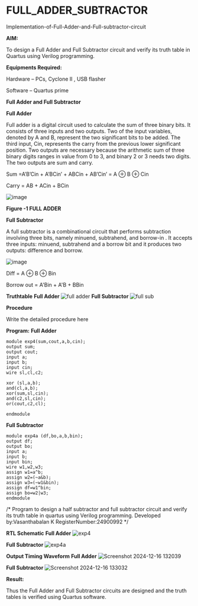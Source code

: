 # FULL_ADDER_SUBTRACTOR

Implementation-of-Full-Adder-and-Full-subtractor-circuit

**AIM:**

To design a Full Adder and Full Subtractor circuit and verify its truth table in Quartus using Verilog programming.

**Equipments Required:**

Hardware – PCs, Cyclone II , USB flasher

Software – Quartus prime

**Full Adder and Full Subtractor**

**Full Adder**

Full adder is a digital circuit used to calculate the sum of three binary bits. It consists of three inputs and two outputs. Two of the input variables, denoted by A and B, represent the two significant bits to be added. The third input, Cin, represents the carry from the previous lower significant position. Two outputs are necessary because the arithmetic sum of three binary digits ranges in value from 0 to 3, and binary 2 or 3 needs two digits. The two outputs are sum and carry.

Sum =A’B’Cin + A’BCin’ + ABCin + AB’Cin’ = A ⊕ B ⊕ Cin 

Carry = AB + ACin + BCin

![image](https://github.com/naavaneetha/FULL_ADDER_SUBTRACTOR/assets/154305477/0f30ba51-5ffb-4198-845f-18e054f675e7)

**Figure -1 FULL ADDER**

**Full Subtractor**

A full subtractor is a combinational circuit that performs subtraction involving three bits, namely minuend, subtrahend, and borrow-in . It accepts three inputs: minuend, subtrahend and a borrow bit and it produces two outputs: difference and borrow.

![image](https://github.com/naavaneetha/FULL_ADDER_SUBTRACTOR/assets/154305477/02b24f51-ab51-4304-9ad6-7b81ffc1ead5)

Diff = A ⊕ B ⊕ Bin 

Borrow out = A'Bin + A'B + BBin

**Truthtable**
**Full Adder**
![full adder](https://github.com/user-attachments/assets/4ef4e26c-4520-43cf-8626-320b85d6f10c)
**Full Subtractor**
![full sub](https://github.com/user-attachments/assets/17ab9a1d-3fdb-47ce-b433-fed4d765ed9d)

**Procedure**

Write the detailed procedure here

**Program:**
**Full Adder**
```
module exp4(sum,cout,a,b,cin);
output sum;
output cout;
input a;
input b;
input cin;
wire sl,cl,c2;

xor (sl,a,b);
and(cl,a,b);
xor(sum,sl,cin);
and(c2,sl,cin);
or(cout,c2,cl);

endmodule
```
**Full Subtractor**
```
module exp4a (df,bo,a,b,bin);
output df;
output bo;
input a;
input b;
input bin;
wire w1,w2,w3;
assign w1=a^b;
assign w2=(~a&b);
assign w3=(~w1&bin);
assign df=w1^bin;
assign bo=w2|w3;
endmodule
```

/* Program to design a half subtractor and full subtractor circuit and verify its truth table in quartus using Verilog programming.
Developed by:Vasanthabalan K 
RegisterNumber:24900992
*/

**RTL Schematic**
**Full Adder**
![exp4](https://github.com/user-attachments/assets/33a5e1b7-5a7a-4bbf-b9eb-57bfab79c4e7)

**Full Subtractor**
![exp4a](https://github.com/user-attachments/assets/223dc3b0-a311-4a4b-a127-1efc312cd989)

**Output Timing Waveform**
**Full Adder**
![Screenshot 2024-12-16 132039](https://github.com/user-attachments/assets/83689bbd-73da-471f-9c0a-21e119c0f8aa)

**Full Subtractor**
![Screenshot 2024-12-16 133032](https://github.com/user-attachments/assets/bfefcc48-1924-4ee4-98c0-3e3e21d17552)

**Result:**

Thus the Full Adder and Full Subtractor circuits are designed and the truth tables is verified using Quartus software.



